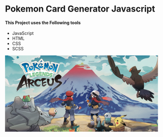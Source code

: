 # Pokemon Card Generator Javascript

#### This Project uses the Following tools

- JavaScript
- HTML
- CSS
- SCSS

 <img src="img/pokiImage.jpg" alt="" />
